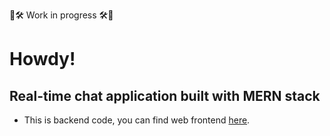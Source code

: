 🚧🛠️ Work in progress 🛠️🚧

# Howdy!

## Real-time chat application built with MERN stack

- This is backend code, you can find web frontend [here](https://github.com/AndrejBerezni/Howdy).
